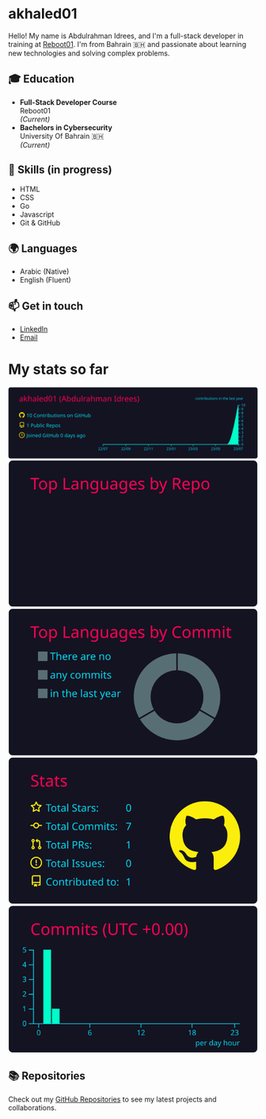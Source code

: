 # akhaled01

Hello! My name is Abdulrahman Idrees, and I'm a full-stack developer in training at [Reboot01](https://www.reboot01.dev/). I'm from Bahrain 🇧🇭 and passionate about learning new technologies and solving complex problems.

## 🎓 Education

- **Full-Stack Developer Course**\
  Reboot01\
  _(Current)_
- **Bachelors in Cybersecurity**\
  University Of Bahrain 🇧🇭\
  _(Current)_

## 💼 Skills (in progress)

- HTML
- CSS
- Go
- Javascript 
- Git & GitHub

## 🌍 Languages

- Arabic (Native)
- English (Fluent)

## 📫 Get in touch

- [LinkedIn](https://www.linkedin.com/in/abdulrahman-khaled-430012256/)
- [Email](mailto:akhaledlarus@gmail.com)

# My stats so far

[![](https://raw.githubusercontent.com/akhaled01/akhaled01/master/profile-summary-card-output/2077/0-profile-details.svg)](https://github.com/vn7n24fzkq/github-profile-summary-cards)
[![](https://raw.githubusercontent.com/akhaled01/akhaled01/master/profile-summary-card-output/2077/1-repos-per-language.svg)](https://github.com/vn7n24fzkq/github-profile-summary-cards) [![](https://raw.githubusercontent.com/akhaled01/akhaled01/master/profile-summary-card-output/2077/2-most-commit-language.svg)](https://github.com/vn7n24fzkq/github-profile-summary-cards)
[![](https://raw.githubusercontent.com/akhaled01/akhaled01/master/profile-summary-card-output/2077/3-stats.svg)](https://github.com/vn7n24fzkq/github-profile-summary-cards) [![](https://raw.githubusercontent.com/akhaled01/akhaled01/master/profile-summary-card-output/2077/4-productive-time.svg)](https://github.com/vn7n24fzkq/github-profile-summary-cards)


## 📚 Repositories

Check out my [GitHub Repositories](https://github.com/akhaled01?tab=repositories) to see my latest projects and collaborations.
